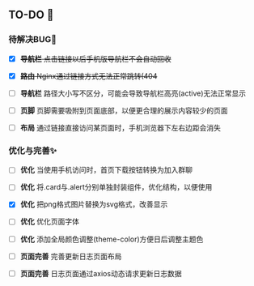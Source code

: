 ## TO-DO :pencil:


### 待解决BUG:bug:

- [x] ~~**导航栏** 点击链接以后手机版导航栏不会自动回收~~
- [x] ~~**路由** Nginx通过链接方式无法正常跳转(404~~
- [ ] **导航栏** 路径大小写不区分，可能会导致导航栏高亮(active)无法正常显示
- [ ] **页脚** 页脚需要吸附到页面底部，以便更合理的展示内容较少的页面
- [ ] **布局** 通过链接直接访问某页面时，手机浏览器下左右边距会消失



### 优化与完善:sparkles:

- [ ] **优化** 当使用手机访问时，首页下载按钮转换为加入群聊
- [ ] **优化** 将.card与.alert分别单独封装组件，优化结构，以便使用
- [x] **优化** 把png格式图片替换为svg格式，改善显示
- [ ] **优化** 优化页面字体
- [ ] **优化** 添加全局颜色调整(theme-color)方便日后调整主题色
- [ ] **页面完善** 完善更新日志页面布局
- [ ] **页面完善** 日志页面通过axios动态请求更新日志数据

